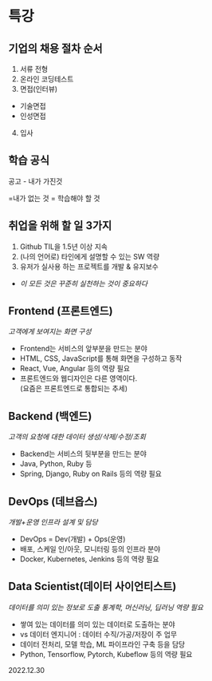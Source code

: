 # **특강** 

## 기업의 채용 절차 순서
1. 서류 전형
2. 온라인 코딩테스트
3. 면접(인터뷰)
* 기술면접
* 인성면접
4. 입사

## 학습 공식
공고 - 내가 가진것

=내가 없는 것 = 학습해야 할 것 

## 취업을 위해 할 일 3가지
1. Github TIL을 1.5년 이상 지속
2. (나의 언어로) 타인에게 설명할 수 있는 SW 역량
3. 유저가 실사용 하는 프로젝트를 개발 & 유지보수
* *이 모든 것은 꾸준히 실천하는 것이 중요하다*

## Frontend (프론트엔드)
*고객에게 보여지는 화면 구성*
- Frontend는 서비스의 앞부분을 만드는 분야
- HTML, CSS, JavaScript를 통해 화면을 구성하고 동작
- React, Vue, Angular 등의 역량 필요
- 프론트엔드와 웹디자인은 다른 영역이다.<br/>(요즘은 프론트엔드로 통합되는 추세)

## Backend (백엔드)
*고객의 요청에 대한 데이터 생성/삭제/수정/조회*
- Backend는 서비스의 뒷부분을 만드는 분야
- Java, Python, Ruby 등
- Spring, Django, Ruby on Rails 등의 역량 필요

## DevOps (데브옵스)
*개발+운영 인프라 설계 및 담당*
- DevOps = Dev(개발) + Ops(운영)
- 배포, 스케일 인/아웃, 모니터링 등의 인프라 분야
- Docker, Kubernetes, Jenkins 등의 역량 필요

## Data Scientist(데이터 사이언티스트)
*데이터를 의미 있는 정보로 도출 통계학, 머신러닝, 딥러닝 역량 필요*
- 쌓여 있는 데이터를 의미 있는 데이터로 도출하는 분야
- vs 데이터 엔지니어 : 데이터 수직/가공/저장이 주 업무
- 데이터 전처리, 모델 학습, ML 파이프라인 구축 등을 담당
- Python, Tensorflow, Pytorch, Kubeflow 등의 역량 필요

2022.12.30